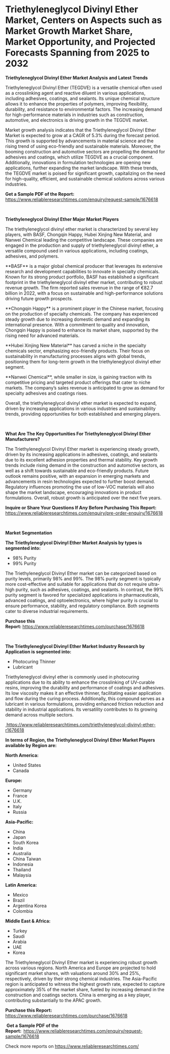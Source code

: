<p><h1>Triethyleneglycol Divinyl Ether Market, Centers on Aspects such as Market Growth Market Share, Market Opportunity, and Projected Forecasts Spanning from 2025 to 2032</h1></p><p><strong>Triethyleneglycol Divinyl Ether Market Analysis and Latest Trends</strong></p>
<p><p>Triethyleneglycol Divinyl Ether (TEGDVE) is a versatile chemical often used as a crosslinking agent and reactive diluent in various applications, including adhesives, coatings, and sealants. Its unique chemical structure allows it to enhance the properties of polymers, improving flexibility, durability, and resistance to environmental factors. The increasing demand for high-performance materials in industries such as construction, automotive, and electronics is driving growth in the TEGDVE market.</p><p>Market growth analysis indicates that the Triethyleneglycol Divinyl Ether Market is expected to grow at a CAGR of 5.3% during the forecast period. This growth is supported by advancements in material science and the rising trend of using eco-friendly and sustainable materials. Moreover, the booming construction and automotive sectors are propelling the demand for adhesives and coatings, which utilize TEGDVE as a crucial component. Additionally, innovations in formulation technologies are opening new applications, further expanding the market landscape. With these trends, the TEGDVE market is poised for significant growth, capitalizing on the need for high-quality, efficient, and sustainable chemical solutions across various industries.</p></p>
<p><strong>Get a Sample PDF of the Report:&nbsp;</strong> <a href="https://www.reliableresearchtimes.com/enquiry/request-sample/1676618?utm_campaign=3444&utm_medium=2&utm_source=Github&utm_content=ia&utm_term=01042025&utm_id=triethyleneglycol-divinyl-ether">https://www.reliableresearchtimes.com/enquiry/request-sample/1676618</a></p>
<p>&nbsp;</p>
<p><strong>Triethyleneglycol Divinyl Ether Major Market Players</strong></p>
<p><p>The triethyleneglycol divinyl ether market is characterized by several key players, with BASF, Chongqin Happy, Hubei Xinjing New Material, and Nanwei Chemical leading the competitive landscape. These companies are engaged in the production and supply of triethyleneglycol divinyl ether, a versatile compound used in various applications, including coatings, adhesives, and polymers.</p><p>**BASF** is a major global chemical producer that leverages its extensive research and development capabilities to innovate in specialty chemicals. Known for its strong product portfolio, BASF has established a significant footprint in the triethyleneglycol divinyl ether market, contributing to robust revenue growth. The firm reported sales revenue in the range of €82.7 billion in 2022, with a focus on sustainable and high-performance solutions driving future growth prospects.</p><p>**Chongqin Happy** is a prominent player in the Chinese market, focusing on the production of specialty chemicals. The company has experienced steady growth due to increasing domestic demand and expanding its international presence. With a commitment to quality and innovation, Chongqin Happy is poised to enhance its market share, supported by the rising need for advanced materials.</p><p>**Hubei Xinjing New Material** has carved a niche in the specialty chemicals sector, emphasizing eco-friendly products. Their focus on sustainability in manufacturing processes aligns with global trends, positioning them for long-term growth in the triethyleneglycol divinyl ether segment.</p><p>**Nanwei Chemical**, while smaller in size, is gaining traction with its competitive pricing and targeted product offerings that cater to niche markets. The company’s sales revenue is anticipated to grow as demand for specialty adhesives and coatings rises.</p><p>Overall, the triethyleneglycol divinyl ether market is expected to expand, driven by increasing applications in various industries and sustainability trends, providing opportunities for both established and emerging players.</p></p>
<p>&nbsp;</p>
<p><strong>What Are The Key Opportunities For Triethyleneglycol Divinyl Ether Manufacturers?</strong></p>
<p><p>The Triethyleneglycol Divinyl Ether market is experiencing steady growth, driven by its increasing applications in adhesives, coatings, and sealants due to its excellent adhesion properties and thermal stability. Key growth trends include rising demand in the construction and automotive sectors, as well as a shift towards sustainable and eco-friendly products. Future outlook remains positive, with an expansion in emerging markets and advancements in resin technologies expected to further boost demand. Regulatory influences promoting the use of low-VOC materials will also shape the market landscape, encouraging innovations in product formulations. Overall, robust growth is anticipated over the next five years.</p></p>
<p><strong>Inquire or Share Your Questions If Any Before Purchasing This Report:</strong> <a href="https://www.reliableresearchtimes.com/enquiry/pre-order-enquiry/1676618?utm_campaign=3444&utm_medium=2&utm_source=Github&utm_content=ia&utm_term=01042025&utm_id=triethyleneglycol-divinyl-ether">https://www.reliableresearchtimes.com/enquiry/pre-order-enquiry/1676618</a></p>
<p>&nbsp;</p>
<p><strong>Market Segmentation</strong></p>
<p><strong>The Triethyleneglycol Divinyl Ether Market Analysis by types is segmented into:</strong></p>
<p><ul><li>98% Purity</li><li>99% Purity</li></ul></p>
<p><p>The Triethyleneglycol Divinyl Ether market can be categorized based on purity levels, primarily 98% and 99%. The 98% purity segment is typically more cost-effective and suitable for applications that do not require ultra-high purity, such as adhesives, coatings, and sealants. In contrast, the 99% purity segment is favored for specialized applications in pharmaceuticals, advanced coatings, and optoelectronics, where higher purity is crucial to ensure performance, stability, and regulatory compliance. Both segments cater to diverse industrial requirements.</p></p>
<p><strong>Purchase this Report:&nbsp;</strong><a href="https://www.reliableresearchtimes.com/purchase/1676618?utm_campaign=3444&utm_medium=2&utm_source=Github&utm_content=ia&utm_term=01042025&utm_id=triethyleneglycol-divinyl-ether">https://www.reliableresearchtimes.com/purchase/1676618</a></p>
<p>&nbsp;</p>
<p><strong>The Triethyleneglycol Divinyl Ether Market Industry Research by Application is segmented into:</strong></p>
<p><ul><li>Photocuring Thinner</li><li>Lubricant</li></ul></p>
<p><p>Triethyleneglycol divinyl ether is commonly used in photocuring applications due to its ability to enhance the crosslinking of UV-curable resins, improving the durability and performance of coatings and adhesives. Its low viscosity makes it an effective thinner, facilitating easier application and flow during the curing process. Additionally, this compound serves as a lubricant in various formulations, providing enhanced friction reduction and stability in industrial applications. Its versatility contributes to its growing demand across multiple sectors.</p></p>
<p><a href="https://www.reliableresearchtimes.com/triethyleneglycol-divinyl-ether-r1676618?utm_campaign=3444&utm_medium=2&utm_source=Github&utm_content=ia&utm_term=01042025&utm_id=triethyleneglycol-divinyl-ether">&nbsp;https://www.reliableresearchtimes.com/triethyleneglycol-divinyl-ether-r1676618</a></p>
<p><strong>In terms of Region, the Triethyleneglycol Divinyl Ether Market Players available by Region are:</strong></p>
<p>
    <p> <strong> North America: </strong>
        <ul>
            <li>United States</li>
            <li>Canada</li>
        </ul>
        </p> 
    <p> <strong> Europe: </strong>
        <ul>
            <li>Germany</li>
            <li>France</li>
            <li>U.K.</li>
            <li>Italy</li>
            <li>Russia</li>
        </ul>
        </p> 
    <p> <strong> Asia-Pacific: </strong>
        <ul>
            <li>China</li>
            <li>Japan</li>
            <li>South Korea</li>
            <li>India</li>
            <li>Australia</li>
            <li>China Taiwan</li>
            <li>Indonesia</li>
            <li>Thailand</li>
            <li>Malaysia</li>
        </ul>
        </p> 
    <p> <strong> Latin America: </strong>
        <ul>
            <li>Mexico</li>
            <li>Brazil</li>
            <li>Argentina Korea</li>
            <li>Colombia</li>
        </ul>
        </p> 
    <p> <strong> Middle East & Africa: </strong>
        <ul>
            <li>Turkey</li>
            <li>Saudi</li>
            <li>Arabia</li>
            <li>UAE</li>
            <li>Korea</li>
        </ul>
    </p>
    </p>
<p><p>The Triethyleneglycol Divinyl Ether market is experiencing robust growth across various regions. North America and Europe are projected to hold significant market shares, with valuations around 30% and 25%, respectively, driven by their strong chemical industries. The Asia-Pacific region is anticipated to witness the highest growth rate, expected to capture approximately 35% of the market share, fueled by increasing demand in the construction and coatings sectors. China is emerging as a key player, contributing substantially to the APAC growth.</p></p>
<p><strong>Purchase this Report: </strong><a href="https://www.reliableresearchtimes.com/purchase/1676618?utm_campaign=3444&utm_medium=2&utm_source=Github&utm_content=ia&utm_term=01042025&utm_id=triethyleneglycol-divinyl-ether">https://www.reliableresearchtimes.com/purchase/1676618</a></p>
<p>&nbsp;<strong>Get a Sample PDF of the Report:&nbsp;&nbsp;</strong><a href="https://www.reliableresearchtimes.com/enquiry/request-sample/1676618?utm_campaign=3444&utm_medium=2&utm_source=Github&utm_content=ia&utm_term=01042025&utm_id=triethyleneglycol-divinyl-ether">https://www.reliableresearchtimes.com/enquiry/request-sample/1676618</a></p>
<p><strong></strong></p>
<p>Check more reports on <a href="https://www.reliableresearchtimes.com/?utm_campaign=3444&utm_medium=2&utm_source=Github&utm_content=ia&utm_term=01042025&utm_id=triethyleneglycol-divinyl-ether">https://www.reliableresearchtimes.com/</a></p>